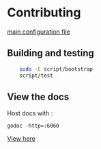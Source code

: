 # Contributing

[main configuration file](cmd/crie/conf/languages.go)

## Building and testing

```bash
    sudo -E script/bootstrap
    script/test
```

## View the docs

Host docs with :

```
godoc -http=:6060
```

[View here](http://localhost:6060/pkg/github.com/tyhal/crie/crie/#pg-overview)
